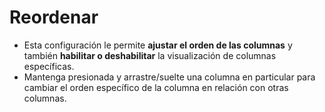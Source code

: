# **Reordenar**

- Esta configuración le permite **ajustar el orden de las columnas** y también **habilitar o deshabilitar** la visualización de columnas específicas.
- Mantenga presionada y arrastre/suelte una columna en particular para cambiar el orden específico de la columna en relación con otras columnas.

